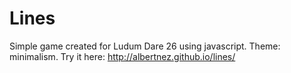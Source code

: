 Lines
=====

Simple game created for Ludum Dare 26 using javascript. Theme: minimalism.
Try it here: http://albertnez.github.io/lines/
